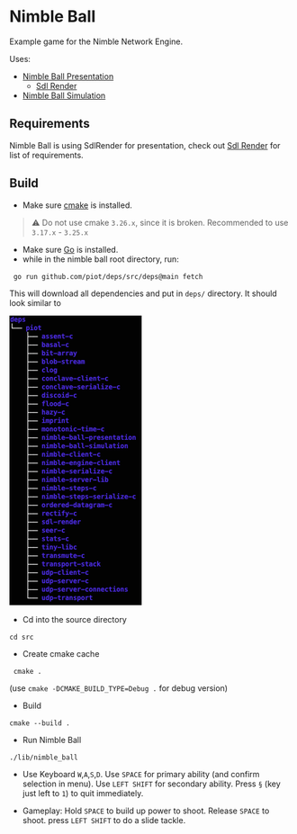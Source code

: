# Nimble Ball

Example game for the Nimble Network Engine.

Uses:

* [Nimble Ball Presentation](https://github.com/piot/nimble-ball-presentation)
  * [Sdl Render](https://github.com/piot/sdl-render)
* [Nimble Ball Simulation](https://github.com/piot/nimble-ball-simulation)

## Requirements

Nimble Ball is using SdlRender for presentation, check out [Sdl Render](https://github.com/piot/sdl-render/#requirements) for list of requirements.

## Build

* Make sure [cmake](https://cmake.org/download/) is installed.
> :warning: Do not use cmake `3.26.x`, since it is broken. Recommended to use `3.17.x` - `3.25.x`
* Make sure [Go](https://go.dev/doc/install) is installed.
* while in the nimble ball root directory, run:

```console
 go run github.com/piot/deps/src/deps@main fetch
```

This will download all dependencies and put in `deps/` directory. It should look similar to

![deps screenshot](docs/images/deps.png)

* Cd into the source directory

```console
cd src
```

* Create cmake cache

```console
 cmake .
```

(use `cmake -DCMAKE_BUILD_TYPE=Debug .` for debug version)

* Build

```console
cmake --build .
```

* Run Nimble Ball

```console
./lib/nimble_ball
```

* Use Keyboard `W`,`A`,`S`,`D`. Use `SPACE` for primary ability (and confirm selection in menu). Use `LEFT SHIFT` for secondary ability. Press `§` (key just left to `1`) to quit immediately.

* Gameplay: Hold `SPACE` to build up power to shoot. Release `SPACE` to shoot. press `LEFT SHIFT` to do a slide tackle.
